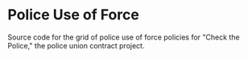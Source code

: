 # Police Use of Force

Source code for the grid of police use of force policies for "Check the Police," the police union contract project.
